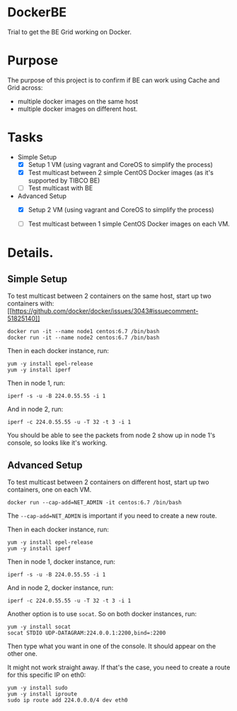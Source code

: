 # DockerBE
Trial to get the BE Grid working on Docker.

# Purpose
The purpose of this project is to confirm if BE can work using Cache and Grid across:
* multiple docker images on the same host
* multiple docker images on different host.

# Tasks
- Simple Setup
  - [X] Setup 1 VM (using vagrant and CoreOS to simplify the process)
  - [X] Test multicast between 2 simple CentOS Docker images (as it's supported by TIBCO BE)
  - [ ] Test multicast with BE
- Advanced Setup
  - [X] Setup 2 VM (using vagrant and CoreOS to simplify the process)
  - [ ] Test multicast between 1 simple CentOS Docker images on each VM.


# Details.
## Simple Setup
To test multicast between 2 containers on the same host, start up two containers with: [[https://github.com/docker/docker/issues/3043#issuecomment-51825140]]
```console
docker run -it --name node1 centos:6.7 /bin/bash
docker run -it --name node2 centos:6.7 /bin/bash
```
Then in each docker instance, run:
```console
yum -y install epel-release
yum -y install iperf
````
Then in node 1, run:
```console
iperf -s -u -B 224.0.55.55 -i 1
```
And in node 2, run:
```console
iperf -c 224.0.55.55 -u -T 32 -t 3 -i 1
```
You should be able to see the packets from node 2 show up in node 1's console, so looks like it's working.


## Advanced Setup
To test multicast between 2 containers on different host, start up two containers, one on each VM.
```console
docker run --cap-add=NET_ADMIN -it centos:6.7 /bin/bash
```
The `--cap-add=NET_ADMIN` is important if you need to create a new route.

Then in each docker instance, run:
```console
yum -y install epel-release
yum -y install iperf
````
Then in node 1, docker instance, run:
```console
iperf -s -u -B 224.0.55.55 -i 1
```
And in node 2, docker instance, run:
```console
iperf -c 224.0.55.55 -u -T 32 -t 3 -i 1
```
Another option is to use `socat`. So on both docker instances, run:
```console
yum -y install socat
socat STDIO UDP-DATAGRAM:224.0.0.1:2200,bind=:2200
```
Then type what you want in one of the console. It should appear on the other one.

It might not work straight away. If that's the case, you need to create a route for this specific IP on eth0:
```console
yum -y install sudo
yum -y install iproute
sudo ip route add 224.0.0.0/4 dev eth0
````